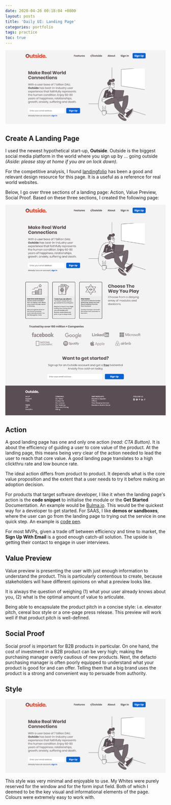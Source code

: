 ```yaml
---
date: 2020-04-26 00:18:04 +0800
layout: posts
title: 'Daily UI: Landing Page'
categories: portfolio
tags: practice
toc: true
---
```

![](/uploads/landing-pages-preview-1.png)

## Create A Landing Page

I used the newest hypothetical start-up, **Outside**. Outside is the biggest social media platform in the world where you sign up by ... going outside _(Aside: please stay at home if you are on lock down)_.

For the competitive analysis, I found [landingfolio](https://www.landingfolio.com/inspiration/landing-page?offset=2 "landingfolio inspiration") has been a good and relevant design resource for this page. It is a useful as a reference for real world websites. 

Below, I go over three sections of a landing page: Action, Value Preview, Social Proof. Based on these three sections, I created the following page:

![](/uploads/outside-landing.png)

## Action

A good landing page has one and only one action _(read: CTA Button)_. It is about the efficiency of guiding a user to core value of the product. At the landing page, this means being very clear of the action needed to lead the user to reach that core value. A good landing page translates to a high clickthru rate and low bounce rate.

The ideal action differs from product to product. It depends what is the core value proposition and the extent that a user needs to try it before making an adoption decision.

For products that target software developer, I like it when the landing page's action is the **code snippet** to initialise the module or the **Get Started** Documentation. An example would be [Bulma.io](https://bulma.io/). This would be the quickest way for a developer to get started. For SAAS, I like **demos or sandboxes**, where the user can go from the landing page to trying out the service in one quick step. An example is [code pen](https://codepen.io/).

For most MVPs, given a trade off between efficiency and time to market, the **Sign Up With Email** is a good enough catch-all solution. The upside is getting their contact to engage in user interviews.

## Value Preview

Value preview is presenting the user with just enough information to understand the product. This is particularly contentious to create, because stakeholders will have different opinions on what a preview looks like. 

It is always the question of weighing (1) what your user already knows about you, (2) what is the optimal amount of value to articulate. 

Being able to encapsulate the product pitch in a concise style: i.e. elevator pitch, cereal box style or a one-page press release. This preview will work well if that product pitch is well-defined.

## Social Proof

Social proof is important for B2B products in particular. On one hand, the cost of investment in a B2B product can be very high; making the purchasing manager overly cautious of new products. Next, the defacto purchasing manager is often poorly equipped to understand what your product is good for and can offer. Telling them that a big brand uses the product is a strong and convenient way to persuade from authority.

## Style

![](/uploads/landing-pages-preview-1.png)

This style was very minimal and enjoyable to use. My Whites were purely reserved for the window and for the form input field. Both of which I deemed to be the key visual and informational elements of the page. Colours were extremely easy to work with.